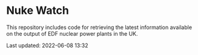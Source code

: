 # Nuke Watch

This repository includes code for retrieving the latest information available on the output of EDF nuclear power plants in the UK.

Last updated: 2022-06-08 13:32